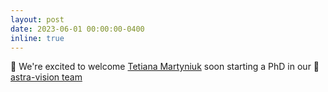 ```yaml
---
layout: post
date: 2023-06-01 00:00:00-0400
inline: true
---
```


:raised_hands: We're excited to welcome <a href="https://scholar.google.com/citations?user=Ur0vgfMAAAAJ">Tetiana Martyniuk</a> soon starting a PhD in our :rocket: <a href="/team">astra-vision team</a>